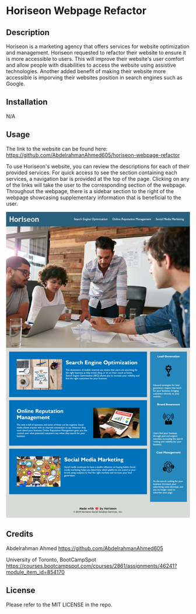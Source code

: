 # Horiseon Webpage Refactor

## Description

Horiseon is a marketing agency that offers services for website optimization and management. Horiseon requested to refactor their website to ensure it is more accessible to users. This will improve their website's user comfort and allow people with disabilities to access the website using assistive technologies. Another added benefit of making their website more accessible is imporving their websites position in search engines such as Google.

## Installation
N/A

## Usage

The link to the website can be found here: https://github.com/AbdelrahmanAhmed605/horiseon-webpage-refactor

To use Horiseon's website, you can review the descriptions for each of their provided services. For quick access to see the section containing each services, a navigation bar is provided at the top of the page. Clicking on any of the links will take the user to the corresponding section of the webpage. Throughout the webpage, there is a sidebar section to the right of the webpage showcasing supplementary information that is beneficial to the user.

![Horiseon website front page design](assets/images/Horiseon-front-page.jpeg)

## Credits

Abdelrahman Ahmed https://github.com/AbdelrahmanAhmed605

University of Toronto, BootCampSpot https://courses.bootcampspot.com/courses/2861/assignments/46241?module_item_id=854170

## License

Please refer to the MIT LICENSE in the repo.
